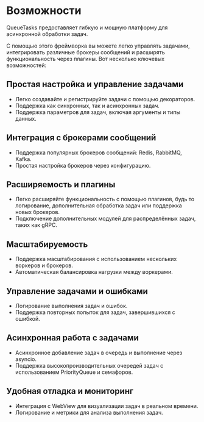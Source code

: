 # Возможности
QueueTasks предоставляет гибкую и мощную платформу для асинхронной обработки задач.

С помощью этого фреймворка вы можете легко управлять задачами, интегрировать различные брокеры сообщений и расширять функциональность через плагины. Вот несколько ключевых возможностей:

## Простая настройка и управление задачами

* Легко создавайте и регистрируйте задачи с помощью декораторов.
* Поддержка как синхронных, так и асинхронных задач.
* Поддержка параметров для задач, включая аргументы и типы данных.

## Интеграция с брокерами сообщений

* Поддержка популярных брокеров сообщений: Redis, RabbitMQ, Kafka.
* Простая настройка брокеров через конфигурацию.

## Расширяемость и плагины

* Легко расширяйте функциональность с помощью плагинов, будь то логирование, дополнительная обработка задач или поддержка новых брокеров.
* Подключение дополнительных модулей для распределённых задач, таких как gRPC.

## Масштабируемость

* Поддержка масштабирования с использованием нескольких воркеров и брокеров.
* Автоматическая балансировка нагрузки между воркерами.

## Управление задачами и ошибками

* Логирование выполнения задач и ошибок.
* Поддержка повторных попыток для задач, завершившихся с ошибкой.

## Асинхронная работа с задачами

* Асинхронное добавление задач в очередь и выполнение через asyncio.
* Поддержка высокопроизводительных очередей задач с использованием PriorityQueue и семафоров.

## Удобная отладка и мониторинг

* Интеграция с WebView для визуализации задач в реальном времени.
* Логирование и метрики для анализа выполнения задач.

